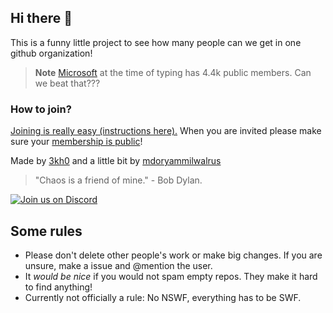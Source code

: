 ## Hi there 👋

This is a funny little project to see how many people can we get in one github organization! 

> **Note**
> [Microsoft](https://github.com/microsoft) at the time of typing has 4.4k public members.
> Can we beat that???

### How to join?
[Joining is really easy (instructions here).](https://github.com/3v3ry0n3/request-to-join#readme)
When you are invited please make sure your [membership is public](https://docs.github.com/en/account-and-profile/setting-up-and-managing-your-personal-account-on-github/managing-your-membership-in-organizations/publicizing-or-hiding-organization-membership)!

Made by [3kh0](https://github.com/3kh0) and a little bit by [mdoryammilwalrus](https://github.com/mdoryammilwalrus)

> "Chaos is a friend of mine." - Bob Dylan.

[![Join us on Discord](https://invidget.switchblade.xyz/3kh0?theme=light)](https://discord.gg/3kh0)


## Some rules
- Please don't delete other people's work or make big changes. If you are unsure, make a issue and @mention the user.
- It _would be nice_ if you would not spam empty repos. They make it hard to find anything!
- Currently not officially a rule: No NSWF, everything has to be SWF.